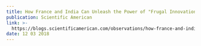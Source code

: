 ```yaml
---
title: How France and India Can Unleash the Power of "Frugal Innovation"
publication: Scientific American
link: >-
  https://blogs.scientificamerican.com/observations/how-france-and-india-can-unleash-the-power-of-frugal-innovation/
date: 12 03 2018
---
```


